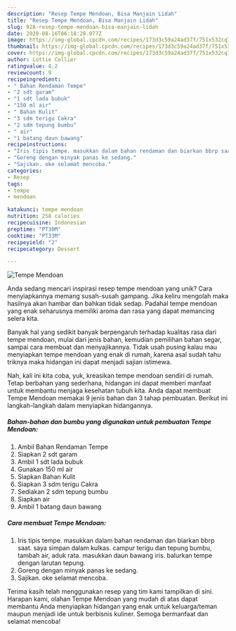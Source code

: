 ```yaml
---
description: "Resep Tempe Mendoan, Bisa Manjain Lidah"
title: "Resep Tempe Mendoan, Bisa Manjain Lidah"
slug: 928-resep-tempe-mendoan-bisa-manjain-lidah
date: 2020-08-16T06:18:28.077Z
image: https://img-global.cpcdn.com/recipes/173d3c59a24ad37f/751x532cq70/tempe-mendoan-foto-resep-utama.jpg
thumbnail: https://img-global.cpcdn.com/recipes/173d3c59a24ad37f/751x532cq70/tempe-mendoan-foto-resep-utama.jpg
cover: https://img-global.cpcdn.com/recipes/173d3c59a24ad37f/751x532cq70/tempe-mendoan-foto-resep-utama.jpg
author: Lottie Collier
ratingvalue: 4.2
reviewcount: 9
recipeingredient:
- " Bahan Rendaman Tempe"
- "2 sdt garam"
- "1 sdt lada bubuk"
- "150 ml air"
- " Bahan Kulit"
- "3 sdm terigu Cakra"
- "2 sdm tepung bumbu"
- " air"
- "1 batang daun bawang"
recipeinstructions:
- "Iris tipis tempe. masukkan dalam bahan rendaman dan biarkan bbrp saat. saya simpan dalam kulkas. campur terigu dan tepung bumbu, tambah air, aduk rata. masukkan daun bawang iris. balurkan tempe dengan larutan tepung."
- "Goreng dengan minyak panas ke sedang."
- "Sajikan. oke selamat mencoba."
categories:
- Resep
tags:
- tempe
- mendoan

katakunci: tempe mendoan 
nutrition: 258 calories
recipecuisine: Indonesian
preptime: "PT30M"
cooktime: "PT33M"
recipeyield: "2"
recipecategory: Dessert

---
```



![Tempe Mendoan](https://img-global.cpcdn.com/recipes/173d3c59a24ad37f/751x532cq70/tempe-mendoan-foto-resep-utama.jpg)

Anda sedang mencari inspirasi resep tempe mendoan yang unik? Cara menyiapkannya memang susah-susah gampang. Jika keliru mengolah maka hasilnya akan hambar dan bahkan tidak sedap. Padahal tempe mendoan yang enak seharusnya memiliki aroma dan rasa yang dapat memancing selera kita.

Banyak hal yang sedikit banyak berpengaruh terhadap kualitas rasa dari tempe mendoan, mulai dari jenis bahan, kemudian pemilihan bahan segar, sampai cara membuat dan menyajikannya. Tidak usah pusing kalau mau menyiapkan tempe mendoan yang enak di rumah, karena asal sudah tahu triknya maka hidangan ini dapat menjadi sajian istimewa.




Nah, kali ini kita coba, yuk, kreasikan tempe mendoan sendiri di rumah. Tetap berbahan yang sederhana, hidangan ini dapat memberi manfaat untuk membantu menjaga kesehatan tubuh kita. Anda dapat membuat Tempe Mendoan memakai 9 jenis bahan dan 3 tahap pembuatan. Berikut ini langkah-langkah dalam menyiapkan hidangannya.

<!--inarticleads1-->

##### Bahan-bahan dan bumbu yang digunakan untuk pembuatan Tempe Mendoan:

1. Ambil  Bahan Rendaman Tempe
1. Siapkan 2 sdt garam
1. Ambil 1 sdt lada bubuk
1. Gunakan 150 ml air
1. Siapkan  Bahan Kulit
1. Siapkan 3 sdm terigu Cakra
1. Sediakan 2 sdm tepung bumbu
1. Siapkan  air
1. Ambil 1 batang daun bawang




<!--inarticleads2-->

##### Cara membuat Tempe Mendoan:

1. Iris tipis tempe. masukkan dalam bahan rendaman dan biarkan bbrp saat. saya simpan dalam kulkas. campur terigu dan tepung bumbu, tambah air, aduk rata. masukkan daun bawang iris. balurkan tempe dengan larutan tepung.
1. Goreng dengan minyak panas ke sedang.
1. Sajikan. oke selamat mencoba.




Terima kasih telah menggunakan resep yang tim kami tampilkan di sini. Harapan kami, olahan Tempe Mendoan yang mudah di atas dapat membantu Anda menyiapkan hidangan yang enak untuk keluarga/teman maupun menjadi ide untuk berbisnis kuliner. Semoga bermanfaat dan selamat mencoba!
